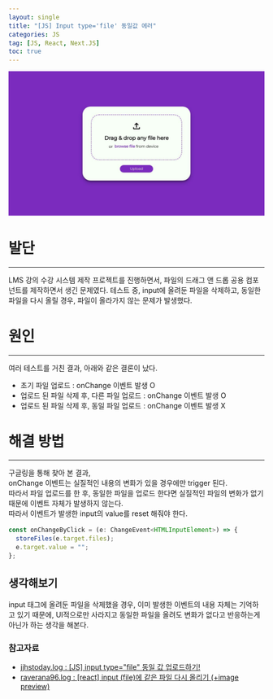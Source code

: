 ```yaml
---
layout: single
title: "[JS] Input type='file' 동일값 에러"
categories: JS
tag: [JS, React, Next.JS]
toc: true
---
```


<img src="/img/2023-07-27/main.jpeg" alt="파일 업로드 이미지">

# 발단

---

LMS 강의 수강 시스템 제작 프로젝트를 진행하면서, 파일의 드래그 앤 드롭 공용 컴포넌트를 제작하면서 생긴 문제였다.
테스트 중, input에 올려둔 파일을 삭제하고, 동일한 파일을 다시 올릴 경우, 파일이 올라가지 않는 문제가 발생했다.

# 원인

---

여러 테스트를 거친 결과, 아래와 같은 결론이 났다.

- 초기 파일 업로드 : onChange 이벤트 발생 O
- 업로드 된 파일 삭제 후, 다른 파일 업로드 : onChange 이벤트 발생 O
- 업로드 된 파일 삭제 후, 동일 파일 업로드 : onChange 이벤트 발생 X

# 해결 방법

---

구글링을 통해 찾아 본 결과,  
onChange 이벤트는 실질적인 내용의 변화가 있을 경우에만 trigger 된다.  
따라서 파일 업로드를 한 후, 동일한 파일을 업로드 한다면 실질적인 파일의 변화가 없기 때문에 이벤트 자체가 발생하지 않는다.  
따라서 이벤트가 발생한 input의 value를 reset 해줘야 한다.

```ts
const onChangeByClick = (e: ChangeEvent<HTMLInputElement>) => {
  storeFiles(e.target.files);
  e.target.value = "";
};
```

## 생각해보기

input 태그에 올려둔 파일을 삭제했을 경우, 이미 발생한 이벤트의 내용 자체는 기억하고 있기 때문에, UI적으로만 사라지고 동일한 파일을 올려도 변화가 없다고 반응하는게 아닌가 하는 생각을 해본다.

### 참고자료

- [jjhstoday.log : [JS] input type="file" 동일 값 업로드하기!](https://velog.io/@jjhstoday/JS-input-typefile-%EB%8F%99%EC%9D%BC-%EA%B0%92-%EC%97%85%EB%A1%9C%EB%93%9C%ED%95%98%EA%B8%B0)
- [raverana96.log : [react] input (file)에 같은 파일 다시 올리기 (+image preview)](https://velog.io/@raverana96/react-input-file%EC%97%90-%EA%B0%99%EC%9D%80-%ED%8C%8C%EC%9D%BC-%EB%8B%A4%EC%8B%9C-%EC%98%AC%EB%A6%AC%EA%B8%B0-image-preview)

